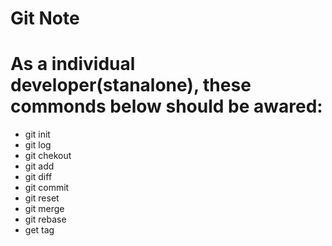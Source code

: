 Git Note
========
# As a individual developer(stanalone), these commonds below should be awared:

- git init
- git log
- git chekout
- git add
- git diff
- git commit
- git reset
- git merge
- git rebase
- get tag

